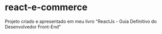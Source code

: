 # react-e-commerce
Projeto criado e apresentado em meu livro "ReactJs - Guia Definitivo do Desenvolvedor Front-End"
